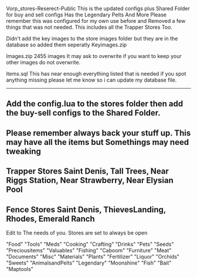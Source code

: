 Vorp_stores-Reserect-Public
This is the updated configs plus Shared Folder for buy and sell configs
Has the Legendary Pelts And More Please remember this was configured for 
my own use before and Removed a few things that was not needed. This 
includes all the Trapper Stores Too.

Didn't add the key images to the store images folder but they are in the database
so added them seperatly
Keyimages.zip

Images.zip
2455 images 
It may ask to overwrite if you want to keep your other images do not overwrite.

items.sql
This has near enough everything listed that is needed if you spot anything missing please let me know so i can update my database file.


------------------------------------------------------------------------------
Add the config.lua to the stores folder then add the buy-sell configs to the
Shared Folder.
-----------------------------------------------------------------------------
Please remember always back your stuff up. This may have all the items but 
Somethings may need tweaking
-----------------------------------------------------------------------------
Trapper Stores 
Saint Denis, Tall Trees, Near Riggs Station, Near Strawberry, Near Elysian Pool
----------------------------------------------------------------------------------
Fence Stores
Saint Denis, ThievesLanding, Rhodes, Emerald Ranch
---------------------------------------------------------------------------------

Edit to The needs of you.
Stores are set to always be open

"Food"
"Tools"
"Meds"
"Cooking"
"Crafting"
"Drinks"
"Pets"
"Seeds"
"Preciousitems"
"Valuables"
"Fishing"
"Caboom"
"Furniture"
"Meat"
"Documents"
"Misc"
"Materials"
"Plants"
"Fertilizer"
"Liquor"
"Orchids"
"Sweets"
"AnimalsandPelts"
"Legendary"
"Moonshine"
"Fish"
"Bait"
"Maptools"
